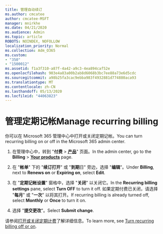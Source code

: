 ```yaml
---
title: 管理自动续订
ms.author: cmcatee
author: cmcatee-MSFT
manager: mnirkhe
ms.date: 04/21/2020
ms.audience: Admin
ms.topic: article
ROBOTS: NOINDEX, NOFOLLOW
localization_priority: Normal
ms.collection: Adm_O365
ms.custom:
- "350"
- "1500012"
ms.assetid: f1a3f310-a87f-4a42-a9c3-4ea894caf52e
ms.openlocfilehash: 903e4a83a00b2ab8d6068b3bc7ee88a73e6d5cdc
ms.sourcegitcommit: a98b25fa3cac9ebba983f4932881d774880aca93
ms.translationtype: MT
ms.contentlocale: zh-CN
ms.lasthandoff: 05/13/2020
ms.locfileid: "44063823"
---
```

# <a name="manage-recurring-billing"></a><span data-ttu-id="13d70-102">管理定期记帐</span><span class="sxs-lookup"><span data-stu-id="13d70-102">Manage recurring billing</span></span>

<span data-ttu-id="13d70-103">你可以在 Microsoft 365 管理中心中打开或关闭定期记帐。</span><span class="sxs-lookup"><span data-stu-id="13d70-103">You can turn recurring billing on or off in the Microsoft 365 admin center.</span></span>
  
1. <span data-ttu-id="13d70-104">在管理中心中，转到 "**付费** \> **[产品](https://go.microsoft.com/fwlink/p/?linkid=842054)**" 页面。</span><span class="sxs-lookup"><span data-stu-id="13d70-104">In the admin center, go to the **Billing** \> **[Your products](https://go.microsoft.com/fwlink/p/?linkid=842054)** page.</span></span>

2. <span data-ttu-id="13d70-105">在 "**帐单**" 下的 "**续订打开**" 或 "**到期**日" 旁边，选择 "**编辑**"。</span><span class="sxs-lookup"><span data-stu-id="13d70-105">Under **Billing**, next to **Renews on** or **Expiring on**, select **Edit**.</span></span>

3. <span data-ttu-id="13d70-106">在 "**定期记帐设置**" 窗格中，选择 "**关闭**" 以关闭它。</span><span class="sxs-lookup"><span data-stu-id="13d70-106">In the **Recurring billing settings** pane, select **Turn OFF** to turn it off.</span></span> <span data-ttu-id="13d70-107">如果定期付费已关闭，请选择 "**每月**" 或 "**一次**" 以将其打开。</span><span class="sxs-lookup"><span data-stu-id="13d70-107">If recurring billing is already turned off, select **Monthly** or **Once** to turn it on.</span></span>

4. <span data-ttu-id="13d70-108">选择 "**提交更改**"。</span><span class="sxs-lookup"><span data-stu-id="13d70-108">Select **Submit change**.</span></span>

<span data-ttu-id="13d70-109">请参阅[打开或关闭定期计费](https://docs.microsoft.com/microsoft-365/commerce/subscriptions/renew-your-subscription#turn-recurring-billing-off-or-on)了解详细信息。</span><span class="sxs-lookup"><span data-stu-id="13d70-109">To learn more, see [Turn recurring billing off or on](https://docs.microsoft.com/microsoft-365/commerce/subscriptions/renew-your-subscription#turn-recurring-billing-off-or-on).</span></span>